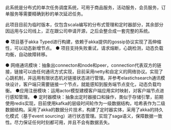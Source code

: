 
此系统是分布式的单次任务调度系统，可用于商品服务，活动服务，会员服务，订单服务等需要精确到秒的单次延迟任务。

此项目目前为临时版本，仅包含scala编写的分布式管理和定时器部分，其余部分因运用与公司线上，正在跟公司申请开源，之后会整合成一套完整的系统。

● 项目基于akka Typed进行构建，依赖于akka提供的gossip协议实现了高伸缩性，可以动态新增节点。
● 项目支持失败重试，请求熔断，心跳检测，动态负载均衡，自动故障转移。


● 网络通讯模块：抽象出connecton和node和peer，connection代表双方的链接，链接可以由任何通讯方式实现，目前采用netty和自定义的网络协议。实现了心跳机制，并运用有限状态机对链接状态进行管理。并参考elastichsearch通讯模块设计，客户端只需要链接一个节点，就能感知到服务端节点变化，动态负载均衡。
●应用注册模块：运用actor模型建模客户端应用实时映射，对客户端节点进行感知管理。
● 定时器模块：抽象出定时器接口和操作，类似于存储引擎，前期使用redis实现，目前使用kafka的层级时间轮作为一级数据结构，哈希表作为二级数据结构。采用了akka的数据分片技术，构建了定时器实体，采用了akka的持久化模式（基于event sourcing）进行状态管理。实现了saga语义，保障数据一致性。尽力保证任何时刻都可用，并且不会有数据丢失。
